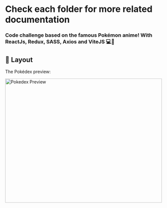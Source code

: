 # Check each folder for more related documentation

### Code challenge based on the famous Pokémon anime! With ReactJs, Redux, SASS, Axios and ViteJS 💻🚀

## 🎨 Layout

The Pokédex preview:

<img src="https://github.com/joseandresgavilanes/pokedex-fullstack/assets/76002851/c4c45027-3dfa-4360-9fac-252da2f46af3" alt="Pokedex Preview" height="400px" style="width:100%;">
